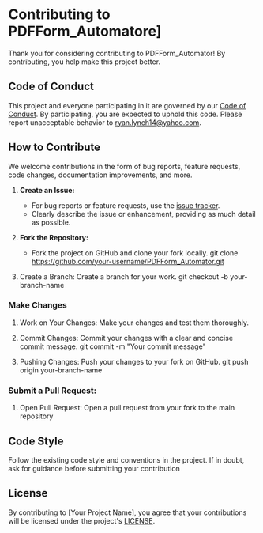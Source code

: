 # Contributing to PDFForm_Automatore]

Thank you for considering contributing to PDFForm_Automator! By contributing, you help make this project better.

## Code of Conduct

This project and everyone participating in it are governed by our [Code of Conduct](CODE_OF_CONDUCT.md). By participating, you are expected to uphold this code. Please report unacceptable behavior to ryan.lynch14@yahoo.com.

## How to Contribute

We welcome contributions in the form of bug reports, feature requests, code changes, documentation improvements, and more.

1. **Create an Issue:**
   - For bug reports or feature requests, use the [issue tracker](https://github.com/ryanlynch0925/PDFForm_Automator/issues).
   - Clearly describe the issue or enhancement, providing as much detail as possible.

2. **Fork the Repository:**
   - Fork the project on GitHub and clone your fork locally.
   git clone https://github.com/your-username/PDFForm_Automator.git

3. Create a Branch:
    Create a branch for your work.
    git checkout -b your-branch-name

### Make Changes
1. Work on Your Changes:
    Make your changes and test them thoroughly.

2. Commit Changes:
    Commit your changes with a clear and concise commit message.
    git commit -m "Your commit message"

3. Pushing Changes:
    Push your changes to your fork on GitHub.
    git push origin your-branch-name

### Submit a Pull Request:

1. Open Pull Request:
    Open a pull request from your fork to the main repository

## Code Style

Follow the existing code style and conventions in the project. If in doubt, ask for guidance before submitting your contribution

## License

By contributing to [Your Project Name], you agree that your contributions will be licensed under the project's [LICENSE](LICENSE.txt).